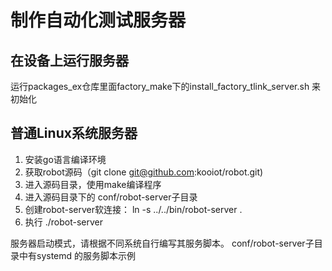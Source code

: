 # 制作自动化测试服务器

## 在设备上运行服务器

运行packages_ex仓库里面factory_make下的install_factory_tlink_server.sh 来初始化


## 普通Linux系统服务器

1. 安装go语言编译环境
2. 获取robot源码（git clone git@github.com:kooiot/robot.git)
3. 进入源码目录，使用make编译程序
4. 进入源码目录下的 conf/robot-server子目录
5. 创建robot-server软连接： ln -s ../../bin/robot-server .
6. 执行 ./robot-server

服务器启动模式，请根据不同系统自行编写其服务脚本。 conf/robot-server子目录中有systemd 的服务脚本示例

